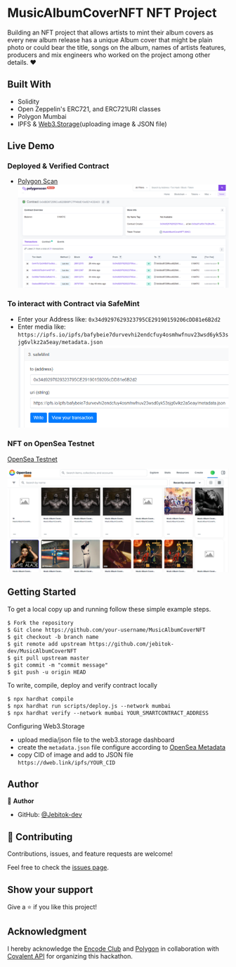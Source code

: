 # MusicAlbumCoverNFT NFT Project

Building an NFT project that allows artists to mint their album covers as every new album release has a unique Album cover that might be plain photo or could bear the title, songs on the album, names of artists features, producers and mix engineers who worked on the project among other details. ❤️

## Built With

- Solidity
- Open Zeppelin's ERC721, and ERC721URI classes
- Polygon Mumbai
- IPFS & [Web3.Storage](https://web3.storage/account/)(uploading image & JSON file)

## Live Demo

### Deployed & Verified Contract

- [Polygon Scan](https://mumbai.polygonscan.com/address/0x0dBD8725f6Ccd620B68FC7Ff48dE10e9D14CEA03)
![screenshot](./Screenshot%20(43).png)

### To interact with Contract via SafeMint

- Enter your Address like:
  `0x34d9297629323795CE29190159206cDD81e6B2d2`
- Enter media like: `https://ipfs.io/ipfs/bafybeie7durvevhi2endcfuy4osmhwfnuv23wsd6yk53sjg6vlkz2a5eay/metadata.json`
![screenshot](./Screenshot%20(44).png)

### NFT on OpenSea Testnet

[OpenSea Testnet](https://testnets.opensea.io/account?tab=collected)

![screenshot](./Screenshot%20(42).png)

## Getting Started

To get a local copy up and running follow these simple example steps.

```
$ Fork the repository
$ Git clone https://github.com/your-username/MusicAlbumCoverNFT
$ git checkout -b branch name
$ git remote add upstream https://github.com/jebitok-dev/MusicAlbumCoverNFT
$ git pull upstream master
$ git commit -m "commit message"
$ git push -u origin HEAD
```

To write, compile, deploy and verify contract locally

```
$ npx hardhat compile
$ npx hardhat run scripts/deploy.js --network mumbai
$ npx hardhat verify --network mumbai YOUR_SMARTCONTRACT_ADDRESS

```

Configuring Web3.Storage

- upload media/json file to the web3.storage dashboard
- create the ``metadata.json`` file configure according to [OpenSea Metadata](https://docs.opensea.io/docs/metadata-standards)
- copy CID of image and add to JSON file ``https://dweb.link/ipfs/YOUR_CID``

<!-- https://ipfs.io/ipfs/CID/file_name -->

## Author

👤 **Author**

- GitHub: [@Jebitok-dev](https://github.com/Jebitok-dev)

## 🤝 Contributing

Contributions, issues, and feature requests are welcome!

Feel free to check the [issues page](issues/).

## Show your support

Give a ⭐️ if you like this project!

## Acknowledgment

I hereby acknowledge the [Encode Club](https://medium.com/encode-club) and [Polygon](https://polygon.technology/) in collaboration with [Covalent API](https://www.covalenthq.com/) for organizing this hackathon.
